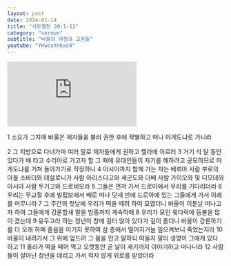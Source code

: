 ```yaml
---
layout: post
date: 2024-01-14
title: "사도행전 20:1-12"
category: "sermon"
subtitle: "바울의 여정과 교훈들"
youtube: "YHwcxYnkxs4"
---
```


<div class="youtube margin-large">
    <iframe src="https://www.youtube.com/embed/YHwcxYnkxs4" title="YouTube video player" frameborder="0" allow="accelerometer; autoplay; clipboard-write; encrypted-media; gyroscope; picture-in-picture; web-share" allowfullscreen></iframe>
</div>

1 소요가 그치매 바울은 제자들을 불러 권한 후에 작별하고 떠나 마게도냐로 가니라

2 그 지방으로 다녀가며 여러 말로 제자들에게 권하고 헬라에 이르러
3 거기 석 달 동안 있다가 배 타고 수리아로 가고자 할 그 때에 유대인들이 자기를 해하려고 공모하므로 마게도냐를 거쳐 돌아가기로 작정하니
4 아시아까지 함께 가는 자는 베뢰아 사람 부로의 아들 소바더와 데살로니가 사람 아리스다고와 세군도와 더베 사람 가이오와 및 디모데와 아시아 사람 두기고와 드로비모라
5 그들은 먼저 가서 드로아에서 우리를 기다리더라
6 우리는 무교절 후에 빌립보에서 배로 떠나 닷새 만에 드로아에 있는 그들에게 가서 이레를 머무니라
7 그 주간의 첫날에 우리가 떡을 떼려 하여 모였더니 바울이 이튿날 떠나고자 하여 그들에게 강론할새 말을 밤중까지 계속하매
8 우리가 모인 윗다락에 등불을 많이 켰는데
9 유두고라 하는 청년이 창에 걸터 앉아 있다가 깊이 졸더니 바울이 강론하기를 더 오래 하매 졸음을 이기지 못하여 삼 층에서 떨어지거늘 일으켜보니 죽었는지라
10 바울이 내려가서 그 위에 엎드려 그 몸을 안고 말하되 떠들지 말라 생명이 그에게 있다 하고
11 올라가 떡을 떼어 먹고 오랫동안 곧 날이 새기까지 이야기하고 떠나니라
12 사람들이 살아난 청년을 데리고 가서 적지 않게 위로를 받았더라